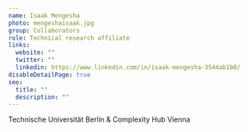 ```yaml
---
name: Isaak Mengesha
photo: mengeshaisaak.jpg
group: Collaborators
role: Technical research affiliate
links:
  website: ""
  twitter: ""
  linkedin: https://www.linkedin.com/in/isaak-mengesha-3544ab1b0/
disableDetailPage: true
seo:
  title: ""
  description: ""
---
```


Technische Universität Berlin & Complexity Hub Vienna

